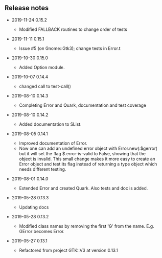 ## Release notes
* 2019-11-24 0.15.2
  * Modified FALLBACK routines to change order of tests

* 2019-11-11 0.15.1
  * Issue #5 (on Gnome::Gtk3); change tests in Error.t

* 2019-10-30 0.15.0
  * Added Option module.

* 2019-10-07 0.14.4
  * changed call to test-call()

* 2019-08-10 0.14.3
  * Completing Error and Quark, documentation and test coverage

* 2019-08-10 0.14.2
  * Added documentation to SList.

* 2019-08-05 0.14.1
  * Improved documentation of Error.
  * Now one can add an undefined error object with Error.new(:$gerror) but it will set the flag $.error-is-valid to False, showing that the object is invalid. This small change makes it more easy to create an Error object and test its flag instead of returning a type object which needs different testing.

* 2019-08-01 0.14.0
  * Extended Error and created Quark. Also tests and doc is added.

* 2019-05-28 0.13.3
  * Updating docs

* 2019-05-28 0.13.2
  * Modified class names by removing the first 'G' from the name. E.g. GError becomes Error.

* 2019-05-27 0.13.1
  * Refactored from project GTK::V3 at version 0.13.1
